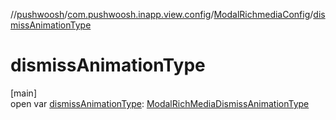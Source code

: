 //[pushwoosh](../../../index.md)/[com.pushwoosh.inapp.view.config](../index.md)/[ModalRichmediaConfig](index.md)/[dismissAnimationType](dismiss-animation-type.md)

# dismissAnimationType

[main]\
open var [dismissAnimationType](dismiss-animation-type.md): [ModalRichMediaDismissAnimationType](../../com.pushwoosh.inapp.view.config.enums/-modal-rich-media-dismiss-animation-type/index.md)
